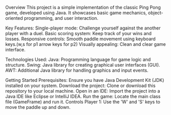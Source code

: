 Overview
This project is a simple implementation of the classic Ping Pong game, developed using Java. It showcases basic game mechanics, object-oriented programming, and user interaction.

Key Features:
Single-player mode: Challenge yourself against the another player with a duel.
Basic scoring system: Keep track of your wins and losses.
Responsive controls: Smooth paddle movement using keyboard keys.(w,s for p1 arrow keys for p2)
Visually appealing: Clean and clear game interface.

Technologies Used:
Java: Programming language for game logic and structure.
Swing: Java library for creating graphical user interfaces (GUI).
AWT: Additional Java library for handling graphics and input events.

Getting Started
Prerequisites:
Ensure you have Java Development Kit (JDK) installed on your system.
Download the project:
Clone or download this repository to your local machine.
Open in an IDE:
Import the project into a Java IDE like Eclipse or IntelliJ IDEA.
Run the game:
Locate the main class file (GameFrame) and run it.
Controls
Player 1: Use the 'W' and 'S' keys to move the paddle up and down.
